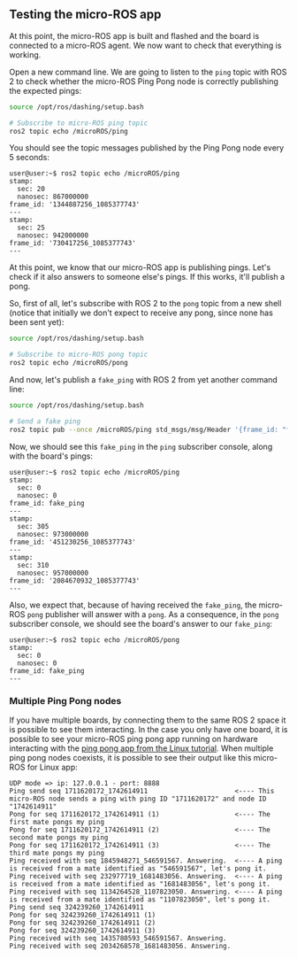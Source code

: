 ## Testing the micro-ROS app

At this point, the micro-ROS app is built and flashed and the board is connected to a micro-ROS agent.
We now want to check that everything is working.

Open a new command line. We are going to listen to the `ping` topic
with ROS 2 to check whether the micro-ROS Ping Pong node is correctly publishing the expected pings:

```bash
source /opt/ros/dashing/setup.bash

# Subscribe to micro-ROS ping topic
ros2 topic echo /microROS/ping
```

You should see the topic messages published by the Ping Pong node every 5 seconds:

```
user@user:~$ ros2 topic echo /microROS/ping
stamp:
  sec: 20
  nanosec: 867000000
frame_id: '1344887256_1085377743'
---
stamp:
  sec: 25
  nanosec: 942000000
frame_id: '730417256_1085377743'
---
```

At this point, we know that our micro-ROS app is publishing pings.
Let's check if it also answers to someone else's pings. If this works, it'll publish a pong.

So, first of all, let's subscribe with ROS 2 to the `pong` topic from a new shell
(notice that initially we don't expect to receive any pong, since none has been sent yet):

```bash
source /opt/ros/dashing/setup.bash

# Subscribe to micro-ROS pong topic
ros2 topic echo /microROS/pong
```

And now, let's publish a `fake_ping` with ROS 2 from yet another command line:

```bash
source /opt/ros/dashing/setup.bash

# Send a fake ping
ros2 topic pub --once /microROS/ping std_msgs/msg/Header '{frame_id: "fake_ping"}'
```

Now, we should see this `fake_ping` in the `ping` subscriber console,
along with the board's pings:

```
user@user:~$ ros2 topic echo /microROS/ping
stamp:
  sec: 0
  nanosec: 0
frame_id: fake_ping
---
stamp:
  sec: 305
  nanosec: 973000000
frame_id: '451230256_1085377743'
---
stamp:
  sec: 310
  nanosec: 957000000
frame_id: '2084670932_1085377743'
---
```

Also, we expect that, because of having received the `fake_ping`, the micro-ROS `pong` publisher will answer with a
`pong`. As a consequence, in the `pong` subscriber console,
we should see the board's answer to our `fake_ping`:

```
user@user:~$ ros2 topic echo /microROS/pong
stamp:
  sec: 0
  nanosec: 0
frame_id: fake_ping
---
```


### Multiple Ping Pong nodes

If you have multiple boards, by connecting them to the same ROS 2 space it is possible to see them interacting.
In the case you only have one board, it is possible to see your micro-ROS ping pong app running on hardware interacting
with the [ping pong app from the Linux tutorial](../../first_application_linux). When multiple ping pong nodes coexists,
it is possible to see their output like this micro-ROS for Linux app:

```
UDP mode => ip: 127.0.0.1 - port: 8888
Ping send seq 1711620172_1742614911                      <---- This micro-ROS node sends a ping with ping ID "1711620172" and node ID "1742614911"
Pong for seq 1711620172_1742614911 (1)                   <---- The first mate pongs my ping
Pong for seq 1711620172_1742614911 (2)                   <---- The second mate pongs my ping
Pong for seq 1711620172_1742614911 (3)                   <---- The third mate pongs my ping
Ping received with seq 1845948271_546591567. Answering.  <---- A ping is received from a mate identified as "546591567", let's pong it.
Ping received with seq 232977719_1681483056. Answering.  <---- A ping is received from a mate identified as "1681483056", let's pong it.
Ping received with seq 1134264528_1107823050. Answering. <---- A ping is received from a mate identified as "1107823050", let's pong it.
Ping send seq 324239260_1742614911
Pong for seq 324239260_1742614911 (1)
Pong for seq 324239260_1742614911 (2)
Pong for seq 324239260_1742614911 (3)
Ping received with seq 1435780593_546591567. Answering.
Ping received with seq 2034268578_1681483056. Answering.
```